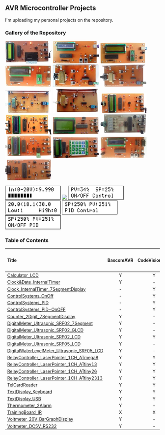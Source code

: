 ## AVR Microcontroller Projects
I'm uploading my personal projects on the repository.

### Gallery of the Repository
![](TelCardReader/Pictures/Album.jpg)
![](TextDisplay_Keyboard/Pictures/Album.jpg)
![](TextDisplay_USB/Pictures/Album.jpg)
![](TextDisplay_USB/Pictures/Album2.jpg)
![](RelayController_LaserPointer_1CH_ATmega8/Pictures/Album.jpg)
![](RelayController_LaserPointer_1CH_ATtiny26/Pictures/Album.jpg)
![](RelayController_LaserPointer_1CH_ATtiny13/Pictures/Album.jpg)
![](RelayController_LaserPointer_1CH_ATtiny2313/Pictures/Album.jpg)
![](DigitalMeter_Ultrasonic_SRF02_LCD/Pictures/Album.jpg)
![](DigitalMeter_Ultrasonic_SRF05_LCD/Pictures/Album.jpg)
![](DigitalMeter_Ultrasonic_SRF02_GLCD/Pictures/Album.jpg)
![](DigitalMeter_Ultrasonic_SRF02_7Segment/Pictures/Album.jpg)
![](DigitalWaterLevelMeter_Ultrasonic_SRF05_LCD/Pictures/Album.jpg)
![](Calculator_LCD/Pictures/Album.jpg)
![](Voltmeter_DC5V_RS232/Pictures/Album.jpg)
![](TrainingBoard_IR/Pictures/Album.jpg)

![](Voltmeter_20V_BarGraphDisplay/Simulate/Album.png)
![](Clock_InternalTimer_7SegmentDisplay/Simulate/Album.png)
![](ControlSystems_OnOff/Simulate/Album.png)
![](Thermometer_2Alarm/Simulate/Album.png)
![](ControlSystems_PID/Simulate/Album.png)
![](ControlSystems_PID-OnOFF/Simulate/Album.png)

### Table of Contents
|Title|BascomAVR|CodeVisionAVR|mikroC PRO for AVR|
|:----|:-------:|:-----------:|:----------------:|
|[Calculator_LCD](Calculator_LCD)|Y|Y|-|
|[Clock&Date_InternalTimer](Clock&Date_InternalTimer)|Y|-|
|[Clock_InternalTimer_7SegmentDisplay](Clock_InternalTimer_7SegmentDisplay)|-|Y|
|[ControlSystems_OnOff](ControlSystems_OnOff)|-|Y|
|[ControlSystems_PID](ControlSystems_PID)|-|Y|
|[ControlSystems_PID-OnOFF](ControlSystems_PID-OnOFF)|-|Y|
|[Counter_2Digit_7SegmentDisplay](Counter_2Digit_7SegmentDisplay)|Y|-|
|[DigitalMeter_Ultrasonic_SRF02_7Segment](DigitalMeter_Ultrasonic_SRF02_7Segment)|Y|-|-|
|[DigitalMeter_Ultrasonic_SRF02_GLCD](DigitalMeter_Ultrasonic_SRF02_GLCD)|Y|-|-|
|[DigitalMeter_Ultrasonic_SRF02_LCD](DigitalMeter_Ultrasonic_SRF02_LCD)|Y|Y|Y|
|[DigitalMeter_Ultrasonic_SRF05_LCD](DigitalMeter_Ultrasonic_SRF05_LCD)|Y|-|-|
|[DigitalWaterLevelMeter_Ultrasonic_SRF05_LCD](DigitalWaterLevelMeter_Ultrasonic_SRF05_LCD)|Y|-|
|[RelayController_LaserPointer_1CH_ATmega8](RelayController_LaserPointer_1CH_ATmega8)|Y|Y|
|[RelayController_LaserPointer_1CH_ATtiny13](RelayController_LaserPointer_1CH_ATtiny13)|Y|Y|
|[RelayController_LaserPointer_1CH_ATtiny26](RelayController_LaserPointer_1CH_ATtiny26)|Y|Y|
|[RelayController_LaserPointer_1CH_ATtiny2313](RelayController_LaserPointer_1CH_ATtiny2313)|Y|Y|
|[TelCardReader](TelCardReader)|Y|Y|
|[TextDisplay_Keyboard](TextDisplay_Keyboard)|Y|Y|
|[TextDisplay_USB](TextDisplay_USB)|Y|Y|
|[Thermometer_2Alarm](Thermometer_2Alarm)|Y|-|
|[TrainingBoard_IR](TrainingBoard_IR)|X|X|
|[Voltmeter_20V_BarGraphDisplay](Voltmeter_20V_BarGraphDisplay)|Y|-|
|[Voltmeter_DC5V_RS232](Voltmeter_DC5V_RS232)|Y|-|-|
